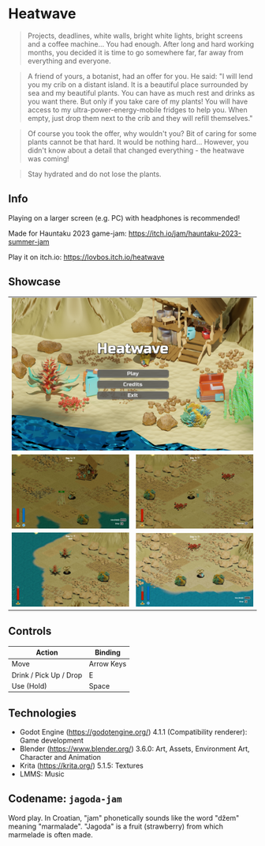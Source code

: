 
# Heatwave

> Projects, deadlines, white walls, bright white lights, bright screens and a coffee machine... You had enough. After long and hard working months, you decided it is time to go somewhere far, far away from everything and everyone.
 
> A friend of yours, a botanist, had an offer for you. He said: "I will lend you my crib on a distant island. It is a beautiful place surrounded by sea and my beautiful plants. You can have as much rest and drinks as you want there. But only if you take care of my plants! You will have access to my ultra-power-energy-mobile fridges to help you. When empty, just drop them next to the crib and they will refill themselves."
 
> Of course you took the offer, why wouldn't you? Bit of caring for some plants cannot be that hard.
It would be nothing hard... However, you didn't know about a detail that changed everything - the heatwave was coming!

> Stay hydrated and do not lose the plants.

## Info

Playing on a larger screen (e.g. PC) with headphones is recommended!

Made for Hauntaku 2023 game-jam: https://itch.io/jam/hauntaku-2023-summer-jam

Play it on itch.io: https://lovbos.itch.io/heatwave

## Showcase

<table>
  <tr>
    <td colspan="2"><img src="showcase/1.png" width="720"></td>
  </tr>
  <tr>
    <td><img src="showcase/2.png" width="360"></td>
    <td><img src="showcase/3.png" width="360"></td>
  </tr>
  <tr>
    <td><img src="showcase/4.png" width="360"></td>
    <td><img src="showcase/5.png" width="360"></td>
  </tr>
</table>

## Controls 

| Action                        |Binding               |
|-------------------------------| ---------------------|
| Move                          | Arrow Keys           |
| Drink / Pick Up / Drop        | E                    |
| Use (Hold)                    | Space                |

## Technologies

* Godot Engine (https://godotengine.org/) 4.1.1 (Compatibility renderer): Game development
* Blender (https://www.blender.org/) 3.6.0: Art, Assets, Environment Art, Character and Animation
* Krita (https://krita.org/) 5.1.5: Textures
* LMMS: Music

## Codename: `jagoda-jam`

Word play. In Croatian, "jam" phonetically sounds like the word "džem" meaning "marmalade". "Jagoda" is a fruit (strawberry) from which marmelade is often made.